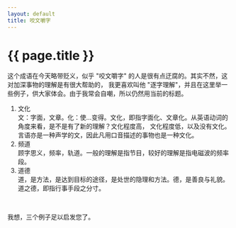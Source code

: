 ```yaml
---
layout: default
title: 咬文嚼字
---
```


<h1>{{ page.title }}</h1>

<p>
	这个成语在今天略带贬义，似乎 "咬文嚼字" 的人是很有点迂腐的。其实不然，这对加深事物的理解是有很大帮助的，
	我更喜欢叫他 "逐字理解"，并且在这里举一些例子，供大家体会。由于我常会自嘲，所以仍然用当前的标题。
</p>

<ol>
	<li>文化</li>
	文：字面，文章。化：使...变得。文化，即指字面化、文章化。从英语动词的角度来看，是不是有了新的理解？文化程度高，
	文化程度低，以及没有文化。言语亦是一种声学的文，因此凡用口音描述的事物也是一种文化。
	<li>频道</li>
	顾字思义，频率，轨道。一般的理解是指节目，较好的理解是指电磁波的频率段。
	<li>道德</li>
	道，是方法，是达到目标的途径，是处世的隐理和方法。德，是善良与礼貌。道之德，即指行事手段之分寸。
</ol>
<br>

<p>我想，三个例子足以启发您了。</p>